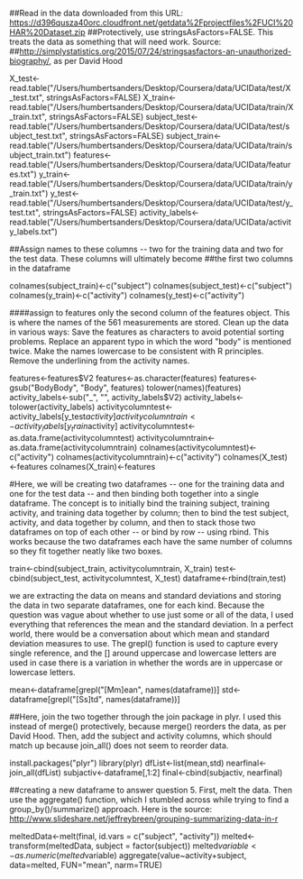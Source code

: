 
##Read in the data downloaded from this URL: https://d396qusza40orc.cloudfront.net/getdata%2Fprojectfiles%2FUCI%20HAR%20Dataset.zip
##Protectively, use stringsAsFactors=FALSE. This treats the data as something that will need work. Source: 
##http://simplystatistics.org/2015/07/24/stringsasfactors-an-unauthorized-biography/, as per David Hood

X_test<-read.table("/Users/humbertsanders/Desktop/Coursera/data/UCIData/test/X_test.txt", stringsAsFactors=FALSE)
X_train<-read.table("/Users/humbertsanders/Desktop/Coursera/data/UCIData/train/X_train.txt", stringsAsFactors=FALSE)
subject_test<-read.table("/Users/humbertsanders/Desktop/Coursera/data/UCIData/test/subject_test.txt", stringsAsFactors=FALSE)
subject_train<-read.table("/Users/humbertsanders/Desktop/Coursera/data/UCIData/train/subject_train.txt")
features<-read.table("/Users/humbertsanders/Desktop/Coursera/data/UCIData/features.txt")
y_train<-read.table("/Users/humbertsanders/Desktop/Coursera/data/UCIData/train/y_train.txt")
y_test<-read.table("/Users/humbertsanders/Desktop/Coursera/data/UCIData/test/y_test.txt", stringsAsFactors=FALSE)
activity_labels<-read.table("/Users/humbertsanders/Desktop/Coursera/data/UCIData/activity_labels.txt")

##Assign names to these columns -- two for the training data and two for the test data. These columns will ultimately become 
##the first two columns in the dataframe

colnames(subject_train)<-c("subject")
colnames(subject_test)<-c("subject")
colnames(y_train)<-c("activity")
colnames(y_test)<-c("activity")

####assign to features only the second column of the features object. This is where the names of the 561 measurements are stored. Clean up the data in various ways: Save the features as characters to avoid potential sorting problems. Replace an apparent typo in which the word "body" is mentioned twice. Make the names lowercase to be consistent with R principles. Remove the underlining from the activity names.

features<-features$V2
features<-as.character(features)
features<-gsub("BodyBody", "Body", features)
tolower(names)(features)
activity_labels<-sub("_", "", activity_labels$V2)
activity_labels<-tolower(activity_labels)
activitycolumntest<-activity_labels[y_test$activity]
activitycolumntrain<-activity_labels[y_train$activity]
activitycolumntest<-as.data.frame(activitycolumntest)
activitycolumntrain<-as.data.frame(activitycolumntrain)
colnames(activitycolumntest)<-c("activity")
colnames(activitycolumntrain)<-c("activity")
colnames(X_test)<-features
colnames(X_train)<-features

#Here, we will be creating two dataframes -- one for the training data and one for the test data -- and then binding both together into a single dataframe. The concept is to initially bind the training subject, training activity, and training data together by column; then to bind the test subject, activity, and data together by column, and then to stack those two dataframes on top of each other -- or bind by row -- using rbind. This works because the two dataframes each have the same number of columns so they fit together neatly like two boxes.

train<-cbind(subject_train, activitycolumntrain, X_train)
test<-cbind(subject_test, activitycolumntest, X_test)
dataframe<-rbind(train,test)

we are extracting the data on means and standard deviations and storing the data in two separate dataframes, one for each kind. Because the question was vague about whether to use just some or all of the data, I used everything that references the mean and the standard deviation. In a perfect world, there would be a conversation about which mean and standard deviation measures to use. The grepl() function is used to capture every single reference, and the [] around uppercase and lowercase letters are used in case there is a variation in whether the words are in uppercase or lowercase letters.

mean<-dataframe[grepl("[Mm]ean", names(dataframe))]
std<-dataframe[grepl("[Ss]td", names(dataframe))]

##Here, join the two together through the join package in plyr. I used this instead of merge() protectively, because merge() reorders the data, as per David Hood. Then, add the subject and activity columns, which should match up because join_all() does not seem to reorder data.

install.packages("plyr")
library(plyr)
dfList<-list(mean,std)
nearfinal<-join_all(dfList)
subjactiv<-dataframe[,1:2]
final<-cbind(subjactiv, nearfinal)

##creating a new dataframe to answer question 5. First, melt the data. Then use the aggregate() function, which I stumbled across while trying to find a group_by()/summarize() approach. Here is the source: http://www.slideshare.net/jeffreybreen/grouping-summarizing-data-in-r


meltedData<-melt(final, id.vars = c("subject", "activity"))
melted<-transform(meltedData, subject = factor(subject))
melted$variable<-as.numeric(melted$variable)
aggregate(value~activity+subject, data=melted, FUN="mean", narm=TRUE)


